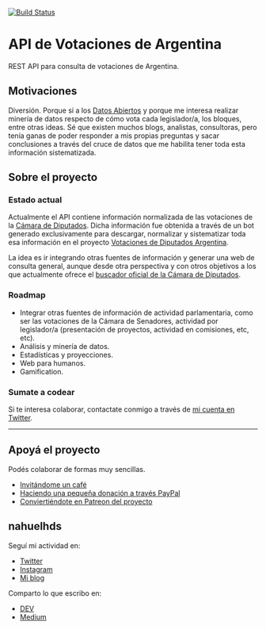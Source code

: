[![Build Status](https://travis-ci.org/nahuelhds/votaciones-ar.svg?branch=master)](https://travis-ci.org/nahuelhds/votaciones-ar)

# API de Votaciones de Argentina

REST API para consulta de votaciones de Argentina.

## Motivaciones

Diversión. Porque sí a los [Datos Abiertos](https://es.wikipedia.org/wiki/Datos_abiertos) y porque me interesa realizar minería de datos respecto de cómo vota cada legislador/a, los bloques, entre otras ideas. Sé que existen muchos blogs, analistas, consultoras, pero tenía ganas de poder responder a mis propias preguntas y sacar conclusiones a través del cruce de datos que me habilita tener toda esta información sistematizada.

## Sobre el proyecto

### Estado actual

Actualmente el API contiene información normalizada de las votaciones de la [Cámara de Diputados](https://votaciones.hcdn.gob.ar/). Dicha información fue obtenida a través de un bot generado exclusivamente para descargar, normalizar y sistematizar toda esa información en el proyecto [Votaciones de Diputados Argentina](https://github.com/nahuelhds/votaciones-diputados-argentina).

La idea es ir integrando otras fuentes de información y generar una web de consulta general, aunque desde otra perspectiva y con otros objetivos a los que actualmente ofrece el [buscador oficial de la Cámara de Diputados](https://votaciones.hcdn.gob.ar/).

### Roadmap

* Integrar otras fuentes de información de actividad parlamentaria, como ser las votaciones de la Cámara de Senadores, actividad por legislador/a (presentación de proyectos, actividad en comisiones, etc, etc).
* Análisis y minería de datos.
* Estadísticas y proyecciones.
* Web para humanos.
* Gamification.

### Sumate a codear

Si te interesa colaborar, contactate conmigo a través de [mi cuenta en Twitter](http://medium.com/@nahuelhds).

---

## Apoyá el proyecto

Podés colaborar de formas muy sencillas.

* [Invitándome un café](https://ko-fi.com/nahuelhds)
* [Haciendo una pequeña donación a través PayPal](https://paypal.me/nahuelhds)
* [Conviertiéndote en Patreon del proyecto](https://www.patreon.com/nahuelhds)

## nahuelhds

Seguí mi actividad en:

* [Twitter](https://twitter.com/nahuelhds)
* [Instagram](https://www.instagram.com/programming.geek/)
* [Mi blog](https://nahuelhds.dev)

Comparto lo que escribo en:

* [DEV](https://dev.to/nahuelhds/)
* [Medium](http://medium.com/@nahuelhds)
